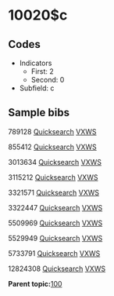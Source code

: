 # 10020$c

## Codes

-   Indicators
    -   First: 2
    -   Second: 0
-   Subfield: c

## Sample bibs

789128 [Quicksearch](https://search.library.yale.edu/catalog/789128) [VXWS](http://prodorbis.library.yale.edu:7014/vxws/GetHoldingsService?bibId=789128)

855412 [Quicksearch](https://search.library.yale.edu/catalog/855412) [VXWS](http://prodorbis.library.yale.edu:7014/vxws/GetHoldingsService?bibId=855412)

3013634 [Quicksearch](https://search.library.yale.edu/catalog/3013634) [VXWS](http://prodorbis.library.yale.edu:7014/vxws/GetHoldingsService?bibId=3013634)

3115212 [Quicksearch](https://search.library.yale.edu/catalog/3115212) [VXWS](http://prodorbis.library.yale.edu:7014/vxws/GetHoldingsService?bibId=3115212)

3321571 [Quicksearch](https://search.library.yale.edu/catalog/3321571) [VXWS](http://prodorbis.library.yale.edu:7014/vxws/GetHoldingsService?bibId=3321571)

3322447 [Quicksearch](https://search.library.yale.edu/catalog/3322447) [VXWS](http://prodorbis.library.yale.edu:7014/vxws/GetHoldingsService?bibId=3322447)

5509969 [Quicksearch](https://search.library.yale.edu/catalog/5509969) [VXWS](http://prodorbis.library.yale.edu:7014/vxws/GetHoldingsService?bibId=5509969)

5529949 [Quicksearch](https://search.library.yale.edu/catalog/5529949) [VXWS](http://prodorbis.library.yale.edu:7014/vxws/GetHoldingsService?bibId=5529949)

5733791 [Quicksearch](https://search.library.yale.edu/catalog/5733791) [VXWS](http://prodorbis.library.yale.edu:7014/vxws/GetHoldingsService?bibId=5733791)

12824308 [Quicksearch](https://search.library.yale.edu/catalog/12824308) [VXWS](http://prodorbis.library.yale.edu:7014/vxws/GetHoldingsService?bibId=12824308)

**Parent topic:**[100](../../tags/100/100.md)

